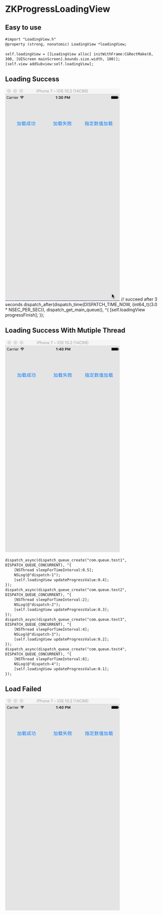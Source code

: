 # ZKProgressLoadingView

## Easy to use
    #import "LoadingView.h"
    @property (strong, nonatomic) LoadingView *loadingView;

    self.loadingView = [[LoadingView alloc] initWithFrame:CGRectMake(0, 300, [UIScreen mainScreen].bounds.size.width, 100)];
    [self.view addSubview:self.loadingView];

## Loading Success
![](https://github.com/HelloiWorld/ZKProgressLoadingView/blob/master/ZKProgressLoadingView/LoadingSuccess1.gif) 
    // succeed after 3 seconds 
    dispatch_after(dispatch_time(DISPATCH_TIME_NOW, (int64_t)(3.0 * NSEC_PER_SEC)), dispatch_get_main_queue(), ^{
        [self.loadingView progressFinish];
    }); 

## Loading Success With Mutiple Thread 
![](https://github.com/HelloiWorld/ZKProgressLoadingView/blob/master/ZKProgressLoadingView/LoadingSuccess2.gif) 

    dispatch_async(dispatch_queue_create("com.queue.test1", DISPATCH_QUEUE_CONCURRENT), ^{
        [NSThread sleepForTimeInterval:0.5];
        NSLog(@"dispatch-1");
        [self.loadingView updateProgressValue:0.4];
    });
    dispatch_async(dispatch_queue_create("com.queue.test2", DISPATCH_QUEUE_CONCURRENT), ^{
        [NSThread sleepForTimeInterval:2];
        NSLog(@"dispatch-2");
        [self.loadingView updateProgressValue:0.3];
    });
    dispatch_async(dispatch_queue_create("com.queue.test3", DISPATCH_QUEUE_CONCURRENT), ^{
        [NSThread sleepForTimeInterval:4];
        NSLog(@"dispatch-3");
        [self.loadingView updateProgressValue:0.2];
    });
    dispatch_async(dispatch_queue_create("com.queue.test4", DISPATCH_QUEUE_CONCURRENT), ^{
        [NSThread sleepForTimeInterval:8];
        NSLog(@"dispatch-4");
        [self.loadingView updateProgressValue:0.1];
    });


## Load Failed
![](https://github.com/HelloiWorld/ZKProgressLoadingView/blob/master/ZKProgressLoadingView/LoadFailed.gif)
